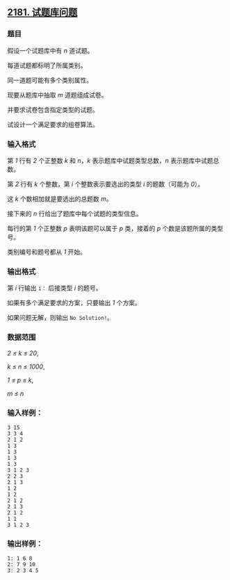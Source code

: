 ## [2181. 试题库问题](https://www.acwing.com/problem/content/2183/)

### 题目

假设一个试题库中有 *n* 道试题。

每道试题都标明了所属类别。

同一道题可能有多个类别属性。

现要从题库中抽取 *m* 道题组成试卷。

并要求试卷包含指定类型的试题。

试设计一个满足要求的组卷算法。

### 输入格式

第 *1* 行有 *2* 个正整数 *k* 和 *n*，*k* 表示题库中试题类型总数，*n* 表示题库中试题总数。

第 *2* 行有 *k* 个整数，第 *i* 个整数表示要选出的类型 *i* 的题数（可能为 *0*）。

这 *k* 个数相加就是要选出的总题数 *m*。

接下来的 *n* 行给出了题库中每个试题的类型信息。

每行的第 *1* 个正整数 *p* 表明该题可以属于 *p* 类，接着的 *p* 个数是该题所属的类型号。

类别编号和题号都从 *1* 开始。

### 输出格式

第 *i* 行输出 `i：` 后接类型 *i* 的题号。

如果有多个满足要求的方案，只要输出 *1* 个方案。

如果问题无解，则输出 `No Solution!`。

### 数据范围

*2 ≤ k ≤ 20*,

*k ≤ n ≤ 1000*,

*1 ≤ p ≤ k*,

*m ≤ n*

### 输入样例：

```
3 15
3 3 4
2 1 2
1 3
1 3
1 3
1 3
3 1 2 3
2 2 3
2 1 3
1 2
1 2
2 1 2
2 1 3
2 1 2
1 1
3 1 2 3
```

### 输出样例：

```
1: 1 6 8
2: 7 9 10
3: 2 3 4 5
```
